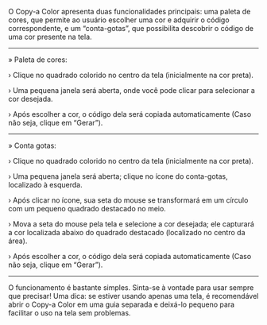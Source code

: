   O Copy-a Color apresenta duas funcionalidades principais: uma paleta de cores, que permite ao usuário escolher uma cor e adquirir o código correspondente, e um “conta-gotas”, que possibilita descobrir o código de uma cor presente na tela.

------------------------------------------------------

» Paleta de cores:

› Clique no quadrado colorido no centro da tela (inicialmente na cor preta).

› Uma pequena janela será aberta, onde você pode clicar para selecionar a cor desejada.

› Após escolher a cor, o código dela será copiada automaticamente (Caso não seja, clique em “Gerar”).

------------------------------------------------------

» Conta gotas:

› Clique no quadrado colorido no centro da tela (inicialmente na cor preta).

› Uma pequena janela será aberta; clique no ícone do conta-gotas, localizado à esquerda.

› Após clicar no ícone, sua seta do mouse se transformará em um círculo com um pequeno quadrado destacado no meio.

› Mova a seta do mouse pela tela e selecione a cor desejada; ele capturará a cor localizada abaixo do quadrado destacado (localizado no centro da área).

› Após escolher a cor, o código dela será copiada automaticamente (Caso não seja, clique em “Gerar”).

------------------------------------------------------
 
  O funcionamento é bastante simples. Sinta-se à vontade para usar sempre que precisar! Uma dica: se estiver usando apenas uma tela, é recomendável abrir o Copy-a Color em uma guia separada e deixá-lo pequeno para facilitar o uso na tela sem problemas.
